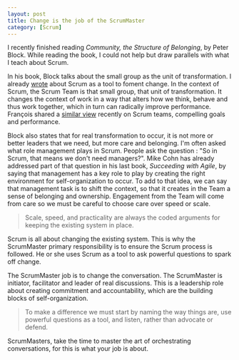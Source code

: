 ```yaml
---
layout: post
title: Change is the job of the ScrumMaster
category: [Scrum]
---
```


I recently finished reading _Community, the Structure of Belonging_, by Peter Block. While reading the book, I could not help but draw parallels with what I teach about Scrum.

In his book, Block talks about the small group as the unit of transformation. I already [wrote](/2010/06/07/scrum-is-not-about-project-management.html) about Scrum as a tool to foment change. In the context of Scrum, the Scrum Team is that small group, that unit of transformation. It changes the context of work in a way that alters how we think, behave and thus work together, which in turn can radically improve performance. François shared a [similar view](http://urbanturtle.com/blog/2010/06/14/sprints-and-compelling-goals/) recently on Scrum teams, compelling goals and performance.

Block also states that for real transformation to occur, it is not more or better leaders that we need, but more care and belonging. I'm often asked what role management plays in Scrum. People ask the question : "So in Scrum, that means we don't need managers?". Mike Cohn has already addressed part of that question in his last book, _Succeeding with Agile_, by saying that management has a key role to play by creating the right environment for self-organization to occur. To add to that idea, we can say that management task is to shift the context, so that it creates in the Team a sense of belonging and ownership. Engagement from the Team will come from care so we must be careful to choose care over speed or scale. 

> Scale, speed, and practicality are always the coded arguments for keeping the existing system in place.

Scrum is all about changing the existing system. This is why the ScrumMaster primary responsibility is to ensure the Scrum process is followed. He or she uses Scrum as a tool to ask powerful questions to spark off change.

The ScrumMaster job is to change the conversation. The ScrumMaster is initiator, facilitator and leader of real discussions. This is a leadership role about creating commitment and accountability, which are the building blocks of self-organization. 

> To make a difference we must start by naming the way things are, use powerful questions as a tool, and listen, rather than advocate or defend.

ScrumMasters, take the time to master the art of orchestrating conversations, for this is what your job is about.






